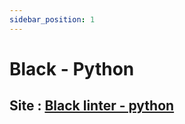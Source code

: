 ```yaml
---
sidebar_position: 1
---
```

# Black - Python

## Site : [Black linter - python](https://github.com/psf/black)


